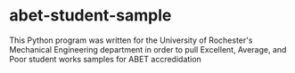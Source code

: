 # abet-student-sample
This Python program was written for the University of Rochester's Mechanical Engineering department in order to pull Excellent, Average, and Poor student works samples for ABET accredidation 

